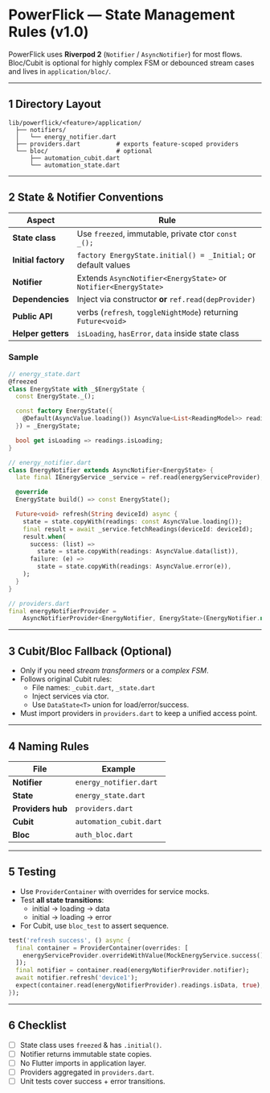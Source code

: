 # PowerFlick — State Management Rules (v1.0)

PowerFlick uses **Riverpod 2** (`Notifier` / `AsyncNotifier`) for most flows.  
Bloc/Cubit is optional for highly complex FSM or debounced stream cases and lives in `application/bloc/`.

---

## 1  Directory Layout
```
lib/powerflick/<feature>/application/
  ├── notifiers/
  │   └── energy_notifier.dart
  ├── providers.dart          # exports feature‑scoped providers
  └── bloc/                   # optional
      ├── automation_cubit.dart
      └── automation_state.dart
```

---

## 2  State & Notifier Conventions
| Aspect | Rule |
|--------|------|
| **State class** | Use `freezed`, immutable, private ctor `const _();` |
| **Initial factory** | `factory EnergyState.initial() = _Initial;` or default values |
| **Notifier** | Extends `AsyncNotifier<EnergyState>` or `Notifier<EnergyState>` |
| **Dependencies** | Inject via constructor **or** `ref.read(depProvider)` |
| **Public API** | verbs (`refresh`, `toggleNightMode`) returning `Future<void>` |
| **Helper getters** | `isLoading`, `hasError`, `data` inside state class |

### Sample
```dart
// energy_state.dart
@freezed
class EnergyState with _$EnergyState {
  const EnergyState._();

  const factory EnergyState({
    @Default(AsyncValue.loading()) AsyncValue<List<ReadingModel>> readings,
  }) = _EnergyState;

  bool get isLoading => readings.isLoading;
}

// energy_notifier.dart
class EnergyNotifier extends AsyncNotifier<EnergyState> {
  late final IEnergyService _service = ref.read(energyServiceProvider);

  @override
  EnergyState build() => const EnergyState();

  Future<void> refresh(String deviceId) async {
    state = state.copyWith(readings: const AsyncValue.loading());
    final result = await _service.fetchReadings(deviceId: deviceId);
    result.when(
      success: (list) =>
        state = state.copyWith(readings: AsyncValue.data(list)),
      failure: (e) =>
        state = state.copyWith(readings: AsyncValue.error(e)),
    );
  }
}

// providers.dart
final energyNotifierProvider =
    AsyncNotifierProvider<EnergyNotifier, EnergyState>(EnergyNotifier.new);
```

---

## 3  Cubit/Bloc Fallback (Optional)
* Only if you need *stream transformers* or a *complex FSM*.
* Follows original Cubit rules:
  * File names: `_cubit.dart`, `_state.dart`
  * Inject services via ctor.
  * Use `DataState<T>` union for load/error/success.
* Must import providers in `providers.dart` to keep a unified access point.

---

## 4  Naming Rules
| File | Example |
|------|---------|
| **Notifier** | `energy_notifier.dart` |
| **State** | `energy_state.dart` |
| **Providers hub** | `providers.dart` |
| **Cubit** | `automation_cubit.dart` |
| **Bloc** | `auth_bloc.dart` |

---

## 5  Testing
* Use `ProviderContainer` with overrides for service mocks.
* Test **all state transitions**:
  * initial → loading → data
  * initial → loading → error
* For Cubit, use `bloc_test` to assert sequence.

```dart
test('refresh success', () async {
  final container = ProviderContainer(overrides: [
    energyServiceProvider.overrideWithValue(MockEnergyService.success())
  ]);
  final notifier = container.read(energyNotifierProvider.notifier);
  await notifier.refresh('device1');
  expect(container.read(energyNotifierProvider).readings.isData, true);
});
```

---

## 6  Checklist
- [ ] State class uses `freezed` & has `.initial()`.
- [ ] Notifier returns immutable state copies.
- [ ] No Flutter imports in application layer.
- [ ] Providers aggregated in `providers.dart`.
- [ ] Unit tests cover success + error transitions. 